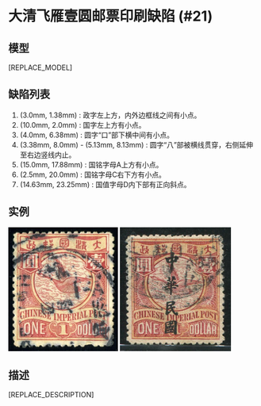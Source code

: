 # 大清飞雁壹圆邮票印刷缺陷 (#21)

## 模型
[REPLACE_MODEL]

## 缺陷列表
1. (3.0mm, 1.38mm) :  政字左上方，内外边框线之间有小点。
1. (10.0mm, 2.0mm) :  国字左上方有小点。
1. (4.0mm, 6.38mm) :  圆字“口”部下横中间有小点。
1. (3.38mm, 8.0mm) - (5.13mm, 8.13mm) :  圆字“八”部被横线贯穿，右侧延伸至右边竖线内止。
1. (15.0mm, 17.88mm) :  国铭字母A上方有小点。
1. (2.5mm, 20.0mm) :  国铭字母C右下方有小点。
1. (14.63mm, 23.25mm) :  国值字母D内下部有正向斜点。


## 实例
<img src="2009-03-10_00025383119A.jpg" height=250/> <img src="2016-06-17_00215431004A.jpg" height=250/> 


## 描述
[REPLACE_DESCRIPTION]
